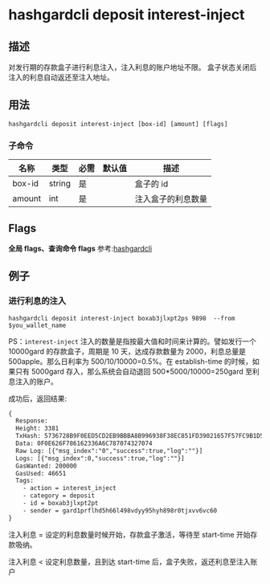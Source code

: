 # hashgardcli deposit interest-inject

## 描述
对发行期的存款盒子进行利息注入，注入利息的账户地址不限。 盒子状态关闭后注入的利息自动返还至注入地址。



## 用法
```shell
hashgardcli deposit interest-inject [box-id] [amount] [flags]
```



### 子命令

| 名称   | 类型   | 必需 | 默认值 | 描述                   |
| ------ | ------ | -------- | ------ | ---------------------- |
| box-id | string | 是       |        | 盒子的 id           |
| amount | int    | 是       |        | 注入盒子的利息数量 |



## Flags

**全局 flags、查询命令 flags** 参考:[hashgardcli](../README.md)

## 例子
### 进行利息的注入

```shell
hashgardcli deposit interest-inject boxab3jlxpt2ps 9898  --from $you_wallet_name
```

PS：`interest-inject` 注入的数量是指按最大值和时间来计算的。譬如发行一个 10000gard 的存款盒子，周期是 10 天，达成存款数量为 2000，利息总量是 500apple。那么日利率为 500/10/10000=0.5%。在 establish-time 的时候，如果只有 5000gard 存入，那么系统会自动退回 500*5000/10000=250gard 至利息注入的账户。



成功后，返回结果:

```txt
{
  Response:
  Height: 3381
  TxHash: 5736728B9F0EED5CD2EB9BBBA8B996938F38EC851FD39021657F57FC9B1D5AEB
  Data: 0F0E626F786162336A6C787074327074
  Raw Log: [{"msg_index":"0","success":true,"log":""}]
  Logs: [{"msg_index":0,"success":true,"log":""}]
  GasWanted: 200000
  GasUsed: 46651
  Tags:
    - action = interest_inject
    - category = deposit
    - id = boxab3jlxpt2pt
    - sender = gard1prflhd5h66l498vdyy95hyh898r0tjxvv6vc60
}
```

注入利息 = 设定的利息数量时候开始，存款盒子激活，等待至 start-time 开始存款吸纳。

注入利息 < 设定利息数量，且到达 start-time 后，盒子失败，返还利息至注入账户
